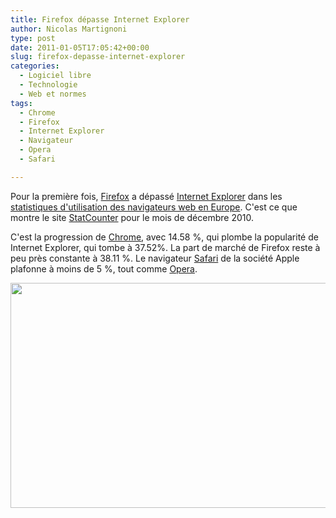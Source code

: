 ```yaml
---
title: Firefox dépasse Internet Explorer
author: Nicolas Martignoni
type: post
date: 2011-01-05T17:05:42+00:00
slug: firefox-depasse-internet-explorer
categories:
  - Logiciel libre
  - Technologie
  - Web et normes
tags:
  - Chrome
  - Firefox
  - Internet Explorer
  - Navigateur
  - Opera
  - Safari

---
```

Pour la première fois, [Firefox][1] a dépassé [Internet Explorer][2] dans les [statistiques d'utilisation des navigateurs web en Europe][3]. C'est ce que montre le site [StatCounter][4] pour le mois de décembre 2010.

C'est la progression de [Chrome][5], avec 14.58 %, qui plombe la popularité de Internet Explorer, qui tombe à 37.52%. La part de marché de Firefox reste à peu près constante à 38.11 %. Le navigateur [Safari][6] de la société Apple plafonne à moins de 5 %, tout comme [Opera][7].

[<img class="alignnone size-full wp-image-763" title="StatCounter-browser-eu-monthly-200912-201012" src="https://blog.martignoni.net/wp-content/uploads/2011/01/StatCounter-browser-eu-monthly-200912-201012.jpg" alt="" width="615" height="360" srcset="https://blog.martignoni.net/wp-content/uploads/2011/01/StatCounter-browser-eu-monthly-200912-201012.jpg 854w, https://blog.martignoni.net/wp-content/uploads/2011/01/StatCounter-browser-eu-monthly-200912-201012-300x175.jpg 300w" sizes="(max-width: 615px) 100vw, 615px" />][8]

 [1]: http://www.mozilla.com/firefox/all.html
 [2]: http://www.microsoft.com/windows/internet-explorer/default.aspx
 [3]: http://gs.statcounter.com/#browser-eu-monthly-200912-201012
 [4]: http://gs.statcounter.com/
 [5]: http://www.google.com/chrome
 [6]: http://www.apple.com/safari/
 [7]: http://www.opera.com/
 [8]: https://blog.martignoni.net/wp-content/uploads/2011/01/StatCounter-browser-eu-monthly-200912-201012.jpg